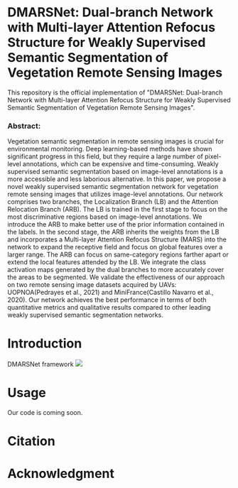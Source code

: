 # DMARSNet: Dual-branch Network with Multi-layer Attention Refocus Structure for Weakly Supervised Semantic Segmentation of Vegetation Remote Sensing Images
This repository is the official implementation of "DMARSNet: Dual-branch Network with Multi-layer Attention Refocus Structure for Weakly Supervised Semantic Segmentation of Vegetation Remote Sensing Images".
### Abstract:
Vegetation semantic segmentation in remote sensing images is crucial for environmental monitoring. Deep learning-based methods have shown significant progress in this field, but they require a large number of pixel-level annotations, which can be expensive and time-consuming. Weakly supervised semantic segmentation based on image-level annotations is a more accessible and less laborious alternative. In this paper, we propose a novel weakly supervised semantic segmentation network for vegetation remote sensing images that utilizes image-level annotations. Our network comprises two branches, the Localization Branch (LB) and the Attention Relocation Branch (ARB). The LB is trained in the first stage to focus on the most discriminative regions based on image-level annotations. We introduce the ARB to make better use of the prior information contained in the labels. In the second stage, the ARB inherits the weights from the LB and incorporates a Multi-layer Attention Refocus Structure (MARS) into the network to expand the receptive field and focus on global features over a larger range. The ARB can focus on same-category regions farther apart or extend the local features attended by the LB. We integrate the class activation maps generated by the dual branches to more accurately cover the areas to be segmented. We validate the effectiveness of our approach on two remote sensing image datasets acquired by UAVs: UOPNOA(Pedrayes et al., 2021) and MiniFrance(Castillo Navarro et al., 2020). Our network achieves the best performance in terms of both quantitative metrics and qualitative results compared to other leading weakly supervised semantic segmentation networks.
# Introduction
DMARSNet framework
![](https://github.com/Mr-catc/DMARSNet/blob/main/resources/Network.png "")
# Usage
Our code is coming soon.
# Citation

# Acknowledgment
